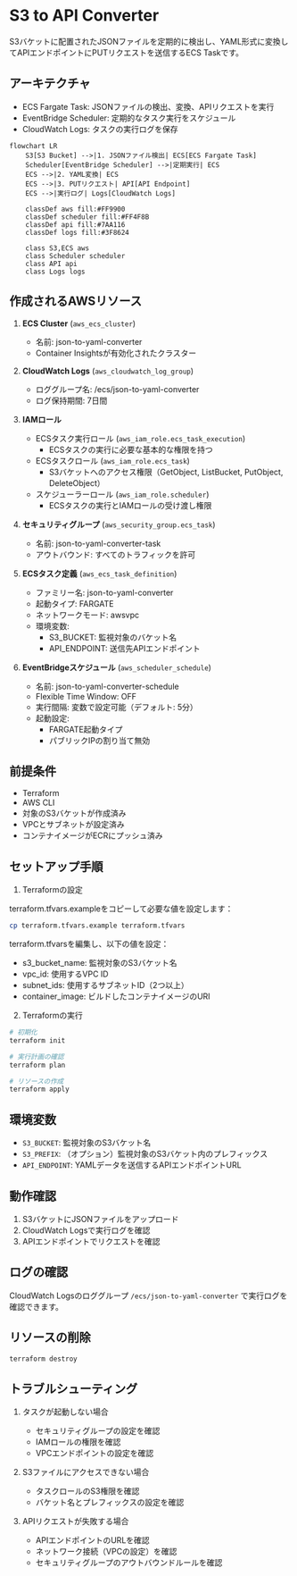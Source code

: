# S3 to API Converter

S3バケットに配置されたJSONファイルを定期的に検出し、YAML形式に変換してAPIエンドポイントにPUTリクエストを送信するECS Taskです。

## アーキテクチャ

- ECS Fargate Task: JSONファイルの検出、変換、APIリクエストを実行
- EventBridge Scheduler: 定期的なタスク実行をスケジュール
- CloudWatch Logs: タスクの実行ログを保存

```mermaid
flowchart LR
    S3[S3 Bucket] -->|1. JSONファイル検出| ECS[ECS Fargate Task]
    Scheduler[EventBridge Scheduler] -->|定期実行| ECS
    ECS -->|2. YAML変換| ECS
    ECS -->|3. PUTリクエスト| API[API Endpoint]
    ECS -->|実行ログ| Logs[CloudWatch Logs]

    classDef aws fill:#FF9900
    classDef scheduler fill:#FF4F8B
    classDef api fill:#7AA116
    classDef logs fill:#3F8624

    class S3,ECS aws
    class Scheduler scheduler
    class API api
    class Logs logs
```

## 作成されるAWSリソース

1. **ECS Cluster** (`aws_ecs_cluster`)
   - 名前: json-to-yaml-converter
   - Container Insightsが有効化されたクラスター

2. **CloudWatch Logs** (`aws_cloudwatch_log_group`)
   - ロググループ名: /ecs/json-to-yaml-converter
   - ログ保持期間: 7日間

3. **IAMロール**
   - ECSタスク実行ロール (`aws_iam_role.ecs_task_execution`)
     - ECSタスクの実行に必要な基本的な権限を持つ
   - ECSタスクロール (`aws_iam_role.ecs_task`)
     - S3バケットへのアクセス権限（GetObject, ListBucket, PutObject, DeleteObject）
   - スケジューラーロール (`aws_iam_role.scheduler`)
     - ECSタスクの実行とIAMロールの受け渡し権限

4. **セキュリティグループ** (`aws_security_group.ecs_task`)
   - 名前: json-to-yaml-converter-task
   - アウトバウンド: すべてのトラフィックを許可

5. **ECSタスク定義** (`aws_ecs_task_definition`)
   - ファミリー名: json-to-yaml-converter
   - 起動タイプ: FARGATE
   - ネットワークモード: awsvpc
   - 環境変数:
     - S3_BUCKET: 監視対象のバケット名
     - API_ENDPOINT: 送信先APIエンドポイント

6. **EventBridgeスケジュール** (`aws_scheduler_schedule`)
   - 名前: json-to-yaml-converter-schedule
   - Flexible Time Window: OFF
   - 実行間隔: 変数で設定可能（デフォルト: 5分）
   - 起動設定:
     - FARGATE起動タイプ
     - パブリックIPの割り当て無効

## 前提条件

- Terraform
- AWS CLI
- 対象のS3バケットが作成済み
- VPCとサブネットが設定済み
- コンテナイメージがECRにプッシュ済み

## セットアップ手順

1. Terraformの設定

terraform.tfvars.exampleをコピーして必要な値を設定します：

```bash
cp terraform.tfvars.example terraform.tfvars
```

terraform.tfvarsを編集し、以下の値を設定：
- s3_bucket_name: 監視対象のS3バケット名
- vpc_id: 使用するVPC ID
- subnet_ids: 使用するサブネットID（2つ以上）
- container_image: ビルドしたコンテナイメージのURI

2. Terraformの実行

```bash
# 初期化
terraform init

# 実行計画の確認
terraform plan

# リソースの作成
terraform apply
```

## 環境変数

- `S3_BUCKET`: 監視対象のS3バケット名
- `S3_PREFIX`: （オプション）監視対象のS3バケット内のプレフィックス
- `API_ENDPOINT`: YAMLデータを送信するAPIエンドポイントURL

## 動作確認

1. S3バケットにJSONファイルをアップロード
2. CloudWatch Logsで実行ログを確認
3. APIエンドポイントでリクエストを確認

## ログの確認

CloudWatch Logsのロググループ `/ecs/json-to-yaml-converter` で実行ログを確認できます。

## リソースの削除

```bash
terraform destroy
```

## トラブルシューティング

1. タスクが起動しない場合
   - セキュリティグループの設定を確認
   - IAMロールの権限を確認
   - VPCエンドポイントの設定を確認

2. S3ファイルにアクセスできない場合
   - タスクロールのS3権限を確認
   - バケット名とプレフィックスの設定を確認

3. APIリクエストが失敗する場合
   - APIエンドポイントのURLを確認
   - ネットワーク接続（VPCの設定）を確認
   - セキュリティグループのアウトバウンドルールを確認
